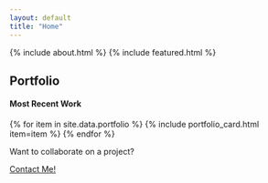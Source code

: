 ```yaml
---
layout: default
title: "Home"
---
```


{% include about.html %}
{% include featured.html %}

<section class="portfolio" id="portfolio">
    <h2 class="section_title">Portfolio</h2>
    <h4 class="section_subtitle">Most Recent Work</h4>
    <div class="box portfolio_box">
        {% for item in site.data.portfolio %}
            {% include portfolio_card.html item=item %}
        {% endfor %}
    </div>
</section>

<div class="contact-me" id="contact">
    <p>Want to collaborate on a project?</p>
    <a class="button" href="mailto:{{ site.email }}" target="_parent">Contact Me!</a>
</div>
    
